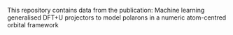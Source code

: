 This repository contains data from the publication: Machine learning generalised DFT+U projectors to model polarons in a numeric atom-centred orbital framework

